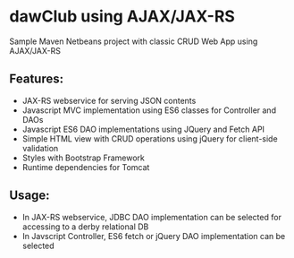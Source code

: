 # dawClub using AJAX/JAX-RS

Sample Maven Netbeans project with classic CRUD Web App using AJAX/JAX-RS

## Features:

- JAX-RS webservice for serving JSON contents
- Javascript MVC implementation using ES6 classes for Controller and DAOs
- Javascript ES6 DAO implementations using JQuery and Fetch API
- Simple HTML view with CRUD operations using jQuery for client-side validation 
- Styles with Bootstrap Framework
- Runtime dependencies for Tomcat

## Usage:

- In JAX-RS webservice, JDBC DAO implementation can be selected for accessing to a derby relational DB
- In Javscript Controller, ES6 fetch or jQuery DAO implementation can be selected
